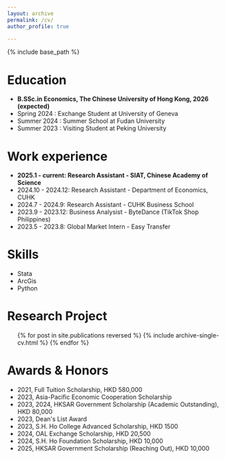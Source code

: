 ```yaml
---
layout: archive
permalink: /cv/
author_profile: true

---
```


{% include base_path %}

Education
======
* __B.SSc.in Economics, The Chinese University of Hong Kong, 2026 (expected)__
* Spring 2024 : Exchange Student at University of Geneva
* Summer 2024 : Summer School at Fudan University
* Summer 2023 : Visiting Student at Peking University

Work experience
======
* __2025.1 - current: Research Assistant - SIAT, Chinese Academy of Science__
* 2024.10 - 2024.12: Research Assistant - Department of Economics, CUHK
* 2024.7 - 2024.9: Research Assistant - CUHK Business School
* 2023.9 - 2023.12: Business Analysist - ByteDance (TikTok Shop Philippines)
* 2023.5 - 2023.8: Global Market Intern - Easy Transfer

Skills
======
* Stata
* ArcGis
* Python

Research Project
======
  <ul>{% for post in site.publications reversed %}
    {% include archive-single-cv.html %}
  {% endfor %}</ul>

  
Awards & Honors
======
* 2021, Full Tuition Scholarship, HKD 580,000 
* 2023, Asia-Pacific Economic Cooperation Scholarship 
* 2023, 2024, HKSAR Government Scholarship (Academic Outstanding), HKD 80,000 
* 2023, Dean's List Award 
* 2023, S.H. Ho College Advanced Scholarship, HKD 1500 
* 2024, OAL Exchange Scholarship, HKD 20,500
* 2024, S.H. Ho Foundation Scholarship, HKD 10,000
* 2025, HKSAR Government Scholarship (Reaching Out), HKD 10,000 
